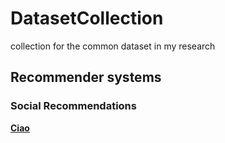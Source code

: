 # DatasetCollection
collection for the common dataset in my research

<h2>Recommender systems</h2>
<h3>Social Recommendations</h3>
<a href="https://pan.baidu.com/s/1qY7Ek0W" target="_blank"><b>Ciao</b></a>
